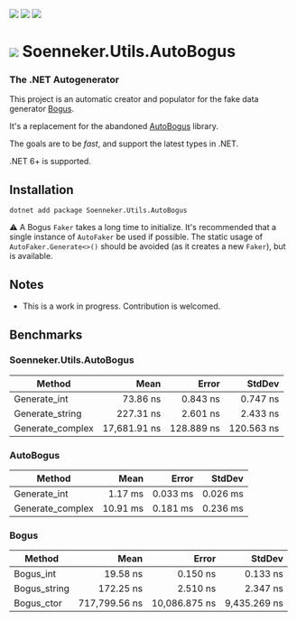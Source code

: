 ﻿[![](https://img.shields.io/nuget/v/soenneker.utils.autobogus.svg?style=for-the-badge)](https://www.nuget.org/packages/soenneker.utils.autobogus/)
[![](https://img.shields.io/github/actions/workflow/status/soenneker/soenneker.utils.autobogus/publish-package.yml?style=for-the-badge)](https://github.com/soenneker/soenneker.utils.autobogus/actions/workflows/publish-package.yml)
[![](https://img.shields.io/nuget/dt/soenneker.utils.autobogus.svg?style=for-the-badge)](https://www.nuget.org/packages/soenneker.utils.autobogus/)

# ![](https://user-images.githubusercontent.com/4441470/224455560-91ed3ee7-f510-4041-a8d2-3fc093025112.png) Soenneker.Utils.AutoBogus
### The .NET Autogenerator 

This project is an automatic creator and populator for the fake data generator [Bogus](https://github.com/bchavez/Bogus).

It's a replacement for the abandoned [AutoBogus](https://github.com/nickdodd79/AutoBogus) library.

The goals are to be *fast*, and support the latest types in .NET.

.NET 6+ is supported. 

## Installation

```
dotnet add package Soenneker.Utils.AutoBogus
```

⚠️ A Bogus `Faker` takes a long time to initialize. It's recommended that a single instance of `AutoFaker` be used if possible. The static usage of `AutoFaker.Generate<>()` should be avoided (as it creates a new `Faker`), but is available. 

## Notes
- This is a work in progress. Contribution is welcomed.

## Benchmarks

### Soenneker.Utils.AutoBogus

| Method           | Mean         | Error      | StdDev     |
|----------------- |-------------:|-----------:|-----------:|
| Generate_int     |     73.86 ns |   0.843 ns |   0.747 ns |
| Generate_string  |    227.31 ns |   2.601 ns |   2.433 ns |
| Generate_complex | 17,681.91 ns | 128.889 ns | 120.563 ns |

### AutoBogus

| Method           | Mean      | Error    | StdDev   |
|----------------- |----------:|---------:|---------:|
| Generate_int     |   1.17 ms | 0.033 ms | 0.026 ms |
| Generate_complex |  10.91 ms | 0.181 ms | 0.236 ms |

### Bogus

| Method       | Mean          | Error         | StdDev       |
|------------- |--------------:|--------------:|-------------:|
| Bogus_int    |      19.58 ns |      0.150 ns |     0.133 ns |
| Bogus_string |     172.25 ns |      2.510 ns |     2.347 ns |
| Bogus_ctor   | 717,799.56 ns | 10,086.875 ns | 9,435.269 ns |